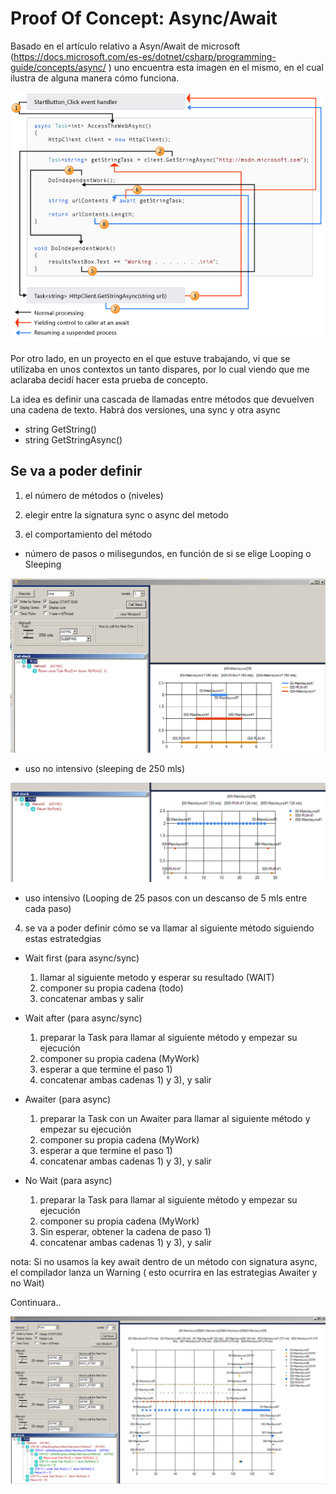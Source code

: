 # Proof Of Concept: Async/Await

Basado en el artículo relativo a Asyn/Await de microsoft (https://docs.microsoft.com/es-es/dotnet/csharp/programming-guide/concepts/async/ ) uno encuentra esta imagen en el mismo, en el cual ilustra de alguna manera cómo funciona.

![alt text](msdnAsyncpicture.png)

Por otro lado, en un proyecto en el que estuve trabajando, vi que se utilizaba en unos contextos un tanto dispares, por lo cual viendo que me aclaraba decidí hacer esta prueba de concepto. 

La idea es definir una cascada de llamadas entre métodos que devuelven una cadena de texto. Habrá dos versiones, una sync y otra async

* string GetString()
* string GetStringAsync()


## Se va a poder definir ##

1) el número de métodos o (niveles)

2) elegir entre la signatura sync o async del metodo

3) el comportamiento del método

* número de pasos o milisegundos, en función de si se elige Looping o Sleeping

![alt text](img/SleepingOneMethod.png)
* uso no intensivo (sleeping de 250 mls) 

![alt text](img/LoopingOneMethod.png)
* uso intensivo (Looping de 25 pasos con un descanso de 5 mls entre cada paso)  

4) se va a poder definir cómo se va llamar al siguiente método siguiendo estas estratedgias

  * Wait first (para async/sync)

    1) llamar al siguiente metodo y esperar su resultado (WAIT)
    2) componer su propia cadena (todo)
    3) concatenar ambas y salir

  * Wait after (para async/sync)

    1) preparar la Task para llamar al siguiente método y empezar su ejecución
    2) componer su propia cadena (MyWork)
    3) esperar a que termine el paso 1)
    4) concatenar ambas cadenas 1) y 3), y salir

  * Awaiter (para async)

    1) preparar la Task con un Awaiter para llamar al siguiente método y empezar su ejecución
    2) componer su propia cadena (MyWork)
    3) esperar a que termine el paso 1)
    4) concatenar ambas cadenas 1) y 3), y salir

  * No Wait (para async)
    1) preparar la Task para llamar al siguiente método y empezar su ejecución
    2) componer su propia cadena (MyWork)
    3) Sin esperar, obtener la cadena de paso 1)
    4) concatenar ambas cadenas 1) y 3), y salir


  nota: Si no usamos la key await dentro de un método con signatura async, el compilador lanza un Warning ( esto ocurrira en las estrategias Awaiter y no Wait)

Continuara..

![alt text](capture1.png)
